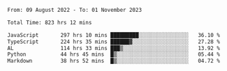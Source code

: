 
<!--START_SECTION:waka-->

```txt
From: 09 August 2022 - To: 01 November 2023

Total Time: 823 hrs 12 mins

JavaScript       297 hrs 10 mins █████████░░░░░░░░░░░░░░░░   36.10 %
TypeScript       224 hrs 35 mins ██████▓░░░░░░░░░░░░░░░░░░   27.28 %
AL               114 hrs 33 mins ███▒░░░░░░░░░░░░░░░░░░░░░   13.92 %
Python           44 hrs 45 mins  █▒░░░░░░░░░░░░░░░░░░░░░░░   05.44 %
Markdown         38 hrs 52 mins  █▒░░░░░░░░░░░░░░░░░░░░░░░   04.72 %
```

<!--END_SECTION:waka-->











